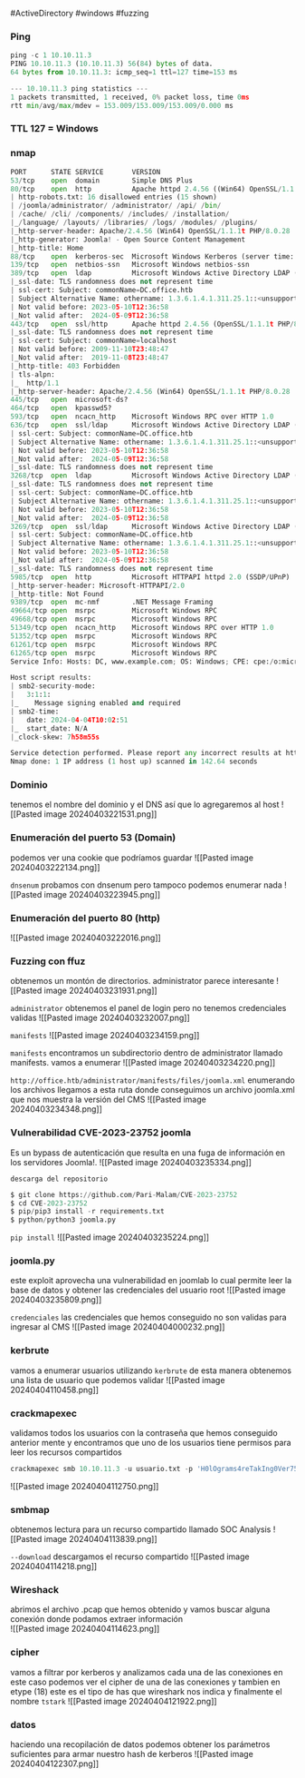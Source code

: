 #ActiveDirectory #windows #fuzzing 
### Ping
```python
ping -c 1 10.10.11.3
PING 10.10.11.3 (10.10.11.3) 56(84) bytes of data.
64 bytes from 10.10.11.3: icmp_seq=1 ttl=127 time=153 ms

--- 10.10.11.3 ping statistics ---
1 packets transmitted, 1 received, 0% packet loss, time 0ms
rtt min/avg/max/mdev = 153.009/153.009/153.009/0.000 ms
```

### TTL 127 = Windows

### nmap
```python
PORT      STATE SERVICE       VERSION
53/tcp    open  domain        Simple DNS Plus
80/tcp    open  http          Apache httpd 2.4.56 ((Win64) OpenSSL/1.1.1t PHP/8.0.28)
| http-robots.txt: 16 disallowed entries (15 shown)
| /joomla/administrator/ /administrator/ /api/ /bin/ 
| /cache/ /cli/ /components/ /includes/ /installation/ 
|_/language/ /layouts/ /libraries/ /logs/ /modules/ /plugins/
|_http-server-header: Apache/2.4.56 (Win64) OpenSSL/1.1.1t PHP/8.0.28
|_http-generator: Joomla! - Open Source Content Management
|_http-title: Home
88/tcp    open  kerberos-sec  Microsoft Windows Kerberos (server time: 2024-04-04 10:01:53Z)
139/tcp   open  netbios-ssn   Microsoft Windows netbios-ssn
389/tcp   open  ldap          Microsoft Windows Active Directory LDAP (Domain: office.htb0., Site: Default-First-Site-Name)
|_ssl-date: TLS randomness does not represent time
| ssl-cert: Subject: commonName=DC.office.htb
| Subject Alternative Name: othername: 1.3.6.1.4.1.311.25.1::<unsupported>, DNS:DC.office.htb
| Not valid before: 2023-05-10T12:36:58
|_Not valid after:  2024-05-09T12:36:58
443/tcp   open  ssl/http      Apache httpd 2.4.56 (OpenSSL/1.1.1t PHP/8.0.28)
|_ssl-date: TLS randomness does not represent time
| ssl-cert: Subject: commonName=localhost
| Not valid before: 2009-11-10T23:48:47
|_Not valid after:  2019-11-08T23:48:47
|_http-title: 403 Forbidden
| tls-alpn: 
|_  http/1.1
|_http-server-header: Apache/2.4.56 (Win64) OpenSSL/1.1.1t PHP/8.0.28
445/tcp   open  microsoft-ds?
464/tcp   open  kpasswd5?
593/tcp   open  ncacn_http    Microsoft Windows RPC over HTTP 1.0
636/tcp   open  ssl/ldap      Microsoft Windows Active Directory LDAP (Domain: office.htb0., Site: Default-First-Site-Name)
| ssl-cert: Subject: commonName=DC.office.htb
| Subject Alternative Name: othername: 1.3.6.1.4.1.311.25.1::<unsupported>, DNS:DC.office.htb
| Not valid before: 2023-05-10T12:36:58
|_Not valid after:  2024-05-09T12:36:58
|_ssl-date: TLS randomness does not represent time
3268/tcp  open  ldap          Microsoft Windows Active Directory LDAP (Domain: office.htb0., Site: Default-First-Site-Name)
|_ssl-date: TLS randomness does not represent time
| ssl-cert: Subject: commonName=DC.office.htb
| Subject Alternative Name: othername: 1.3.6.1.4.1.311.25.1::<unsupported>, DNS:DC.office.htb
| Not valid before: 2023-05-10T12:36:58
|_Not valid after:  2024-05-09T12:36:58
3269/tcp  open  ssl/ldap      Microsoft Windows Active Directory LDAP (Domain: office.htb0., Site: Default-First-Site-Name)
| ssl-cert: Subject: commonName=DC.office.htb
| Subject Alternative Name: othername: 1.3.6.1.4.1.311.25.1::<unsupported>, DNS:DC.office.htb
| Not valid before: 2023-05-10T12:36:58
|_Not valid after:  2024-05-09T12:36:58
|_ssl-date: TLS randomness does not represent time
5985/tcp  open  http          Microsoft HTTPAPI httpd 2.0 (SSDP/UPnP)
|_http-server-header: Microsoft-HTTPAPI/2.0
|_http-title: Not Found
9389/tcp  open  mc-nmf        .NET Message Framing
49664/tcp open  msrpc         Microsoft Windows RPC
49668/tcp open  msrpc         Microsoft Windows RPC
51349/tcp open  ncacn_http    Microsoft Windows RPC over HTTP 1.0
51352/tcp open  msrpc         Microsoft Windows RPC
61261/tcp open  msrpc         Microsoft Windows RPC
61265/tcp open  msrpc         Microsoft Windows RPC
Service Info: Hosts: DC, www.example.com; OS: Windows; CPE: cpe:/o:microsoft:windows

Host script results:
| smb2-security-mode: 
|   3:1:1: 
|_    Message signing enabled and required
| smb2-time: 
|   date: 2024-04-04T10:02:51
|_  start_date: N/A
|_clock-skew: 7h58m55s

Service detection performed. Please report any incorrect results at https://nmap.org/submit/ .
Nmap done: 1 IP address (1 host up) scanned in 142.64 seconds
```

### Dominio
tenemos el nombre del dominio y el DNS así que lo agregaremos al host
![[Pasted image 20240403221531.png]]

### Enumeración del puerto 53 (Domain)
podemos ver una cookie que podríamos guardar
![[Pasted image 20240403222134.png]]

`dnsenum`
probamos con dnsenum pero tampoco podemos enumerar nada
![[Pasted image 20240403223945.png]]

### Enumeración del puerto 80 (http)

![[Pasted image 20240403222016.png]]

### Fuzzing con ffuz
obtenemos un montón de directorios. administrator parece interesante
![[Pasted image 20240403231931.png]]

`administrator`
obtenemos el panel de login pero no tenemos credenciales validas 
![[Pasted image 20240403232007.png]]

`manifests`
![[Pasted image 20240403234159.png]]

`manifests`
encontramos un subdirectorio dentro de administrator llamado manifests. vamos a enumerar
![[Pasted image 20240403234220.png]]

`http://office.htb/administrator/manifests/files/joomla.xml`
enumerando los archivos llegamos a esta ruta donde conseguimos un archivo joomla.xml que nos muestra la versión del CMS
![[Pasted image 20240403234348.png]]

### Vulnerabilidad CVE-2023-23752 joomla
Es un bypass de autenticación que resulta en una fuga de información en los servidores Joomla!.
![[Pasted image 20240403235334.png]]

`descarga del repositorio`
```python
$ git clone https://github.com/Pari-Malam/CVE-2023-23752
$ cd CVE-2023-23752
$ pip/pip3 install -r requirements.txt
$ python/python3 joomla.py
```

`pip install`
![[Pasted image 20240403235224.png]]

### joomla.py
este exploit aprovecha una vulnerabilidad en joomlab lo cual permite leer la base de datos y obtener las credenciales del usuario root
![[Pasted image 20240403235809.png]]

`credenciales`
las credenciales que hemos conseguido no son validas para ingresar al CMS
![[Pasted image 20240404000232.png]]

### kerbrute
vamos a enumerar usuarios utilizando `kerbrute` de esta manera obtenemos una lista de usuario que podemos validar
![[Pasted image 20240404110458.png]]

### crackmapexec
validamos todos los usuarios con la contraseña que hemos conseguido anterior mente y encontramos que uno de los usuarios tiene permisos para leer los recursos compartidos
```python
crackmapexec smb 10.10.11.3 -u usuario.txt -p 'H0lOgrams4reTakIng0Ver754!' --shares
```
![[Pasted image 20240404112750.png]]

### smbmap
obtenemos lectura para un recurso compartido llamado SOC Analysis
![[Pasted image 20240404113839.png]]

`--download`
descargamos el recurso compartido
![[Pasted image 20240404114218.png]]

### Wireshack
abrimos el archivo .pcap que hemos obtenido y vamos buscar alguna conexión donde podamos extraer información \
![[Pasted image 20240404114623.png]]

### cipher
vamos a filtrar por kerberos y analizamos cada una de las conexiones en este caso podemos ver el cipher de una de las conexiones y tambien en etype (18) este es el tipo de has que wireshark nos indica y finalmente el nombre `tstark`
![[Pasted image 20240404121922.png]]

### datos
haciendo una recopilación de datos podemos obtener los parámetros suficientes para armar nuestro hash de kerberos 
![[Pasted image 20240404122307.png]]


